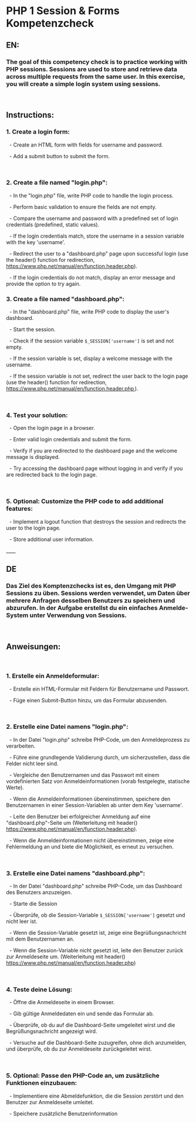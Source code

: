 # PHP 1 Session & Forms Kompetenzcheck


## EN:  

### The goal of this competency check is to practice working with PHP sessions. Sessions are used to store and retrieve data across multiple requests from the same user. In this exercise, you will create a simple login system using sessions.  

   
## Instructions:  


### 1. Create a login form:  

   - Create an HTML form with fields for username and password.  

   - Add a submit button to submit the form.  

   

### 2. Create a file named "login.php":  

   - In the "login.php" file, write PHP code to handle the login process.  

   - Perform basic validation to ensure the fields are not empty.  

   - Compare the username and password with a predefined set of login credentials (predefined, static values).  

   - If the login credentials match, store the username in a session variable with the key 'username'.  

   - Redirect the user to a "dashboard.php" page upon successful login (use the header() function for redirection, https://www.php.net/manual/en/function.header.php).  

   - If the login credentials do not match, display an error message and provide the option to try again.  


### 3. Create a file named "dashboard.php":  

   - In the "dashboard.php" file, write PHP code to display the user's dashboard.  

   - Start the session.  

   - Check if the session variable `$_SESSION['username']` is set and not empty.  

   - If the session variable is set, display a welcome message with the username.  

   - If the session variable is not set, redirect the user back to the login page (use the header() function for redirection,  https://www.php.net/manual/en/function.header.php ).  

   

### 4. Test your solution:  

   - Open the login page in a browser.  

   - Enter valid login credentials and submit the form.  

   - Verify if you are redirected to the dashboard page and the welcome message is displayed.  

   - Try accessing the dashboard page without logging in and verify if you are redirected back to the login page.  

   

### 5. Optional: Customize the PHP code to add additional features:  

   - Implement a logout function that destroys the session and redirects the user to the login page.  

   - Store additional user information.  

____  

## DE

### Das Ziel des Komptenzchecks ist es, den Umgang mit PHP Sessions zu üben. Sessions werden verwendet, um Daten über mehrere Anfragen desselben Benutzers zu speichern und abzurufen. In der Aufgabe erstellst du ein einfaches Anmelde-System unter Verwendung von Sessions.  

   

## Anweisungen:  

   

### 1. Erstelle ein Anmeldeformular:  

   - Erstelle ein HTML-Formular mit Feldern für Benutzername und Passwort.  

   - Füge einen Submit-Button hinzu, um das Formular abzusenden.  

   

### 2. Erstelle eine Datei namens "login.php":  

   - In der Datei "login.php" schreibe PHP-Code, um den Anmeldeprozess zu verarbeiten.  

   - Führe eine grundlegende Validierung durch, um sicherzustellen, dass die Felder nicht leer sind.  

   - Vergleiche den Benutzernamen und das Passwort mit einem vordefinierten Satz von Anmeldeinformationen (vorab festgelegte, statische Werte).  

   - Wenn die Anmeldeinformationen übereinstimmen, speichere den Benutzernamen in einer Session-Variablen ab unter dem Key 'username'.  

   - Leite den Benutzer bei erfolgreicher Anmeldung auf eine "dashboard.php"-Seite um (Weiterleitung mit header() https://www.php.net/manual/en/function.header.php).  

   - Wenn die Anmeldeinformationen nicht übereinstimmen, zeige eine Fehlermeldung an und biete die Möglichkeit, es erneut zu versuchen.  

   

### 3. Erstelle eine Datei namens "dashboard.php":  

   - In der Datei "dashboard.php" schreibe PHP-Code, um das Dashboard des Benutzers anzuzeigen.  

   - Starte die Session     

   - Überprüfe, ob die Session-Variable `$_SESSION['username']` gesetzt und nicht leer ist.  

   - Wenn die Session-Variable gesetzt ist, zeige eine Begrüßungsnachricht mit dem Benutzernamen an.  

   - Wenn die Session-Variable nicht gesetzt ist, leite den Benutzer zurück zur Anmeldeseite um. (Weiterleitung mit header() https://www.php.net/manual/en/function.header.php)  

   

### 4. Teste deine Lösung:  

   - Öffne die Anmeldeseite in einem Browser.  

   - Gib gültige Anmeldedaten ein und sende das Formular ab.  

   - Überprüfe, ob du auf die Dashboard-Seite umgeleitet wirst und die Begrüßungsnachricht angezeigt wird.  

   - Versuche auf die Dashboard-Seite zuzugreifen, ohne dich anzumelden, und überprüfe, ob du zur Anmeldeseite zurückgeleitet wirst.  

   

### 5. Optional: Passe den PHP-Code an, um zusätzliche Funktionen einzubauen:  

   - Implementiere eine Abmeldefunktion, die die Session zerstört und den Benutzer zur Anmeldeseite umleitet.  

   - Speichere zusätzliche Benutzerinformation  



  


